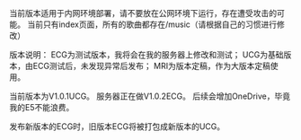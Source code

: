 当前版本适用于内网环境部署，请不要放在公网环境下运行，存在遭受攻击的可能。
当前只有index页面，所有的歌曲都存在/music（请根据自己的习惯进行修改）

版本说明：
ECG为测试版本，我将会在我的服务器上修改和测试；
UCG为基础版本，由ECG测试后，未发现异常后发布；
MRI为版本定稿，作为大版本定稿使用。

当前版本为V1.0.1UCG。
服务器正在做V1.0.2ECG。
后续会增加OneDrive，毕竟我的E5不能浪费。

发布新版本的ECG时，旧版本ECG将被打包成新版本的UCG。
